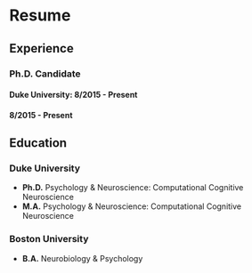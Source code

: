 # Resume

## Experience
### Ph.D. Candidate
#### Duke University: 8/2015 - Present
#### 8/2015 - Present

## Education
### Duke University
- **Ph.D.** Psychology & Neuroscience: Computational Cognitive Neuroscience
- **M.A.** Psychology & Neuroscience: Computational Cognitive Neuroscience

### Boston University
- **B.A.** Neurobiology & Psychology

